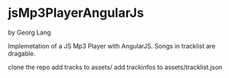jsMp3PlayerAngularJs
====================

by Georg Lang

Implemetation of a JS Mp3 Player with AngularJS. Songs in tracklist are dragable.

clone the repo
add tracks to assets/
add trackinfos to assets/tracklist.json
